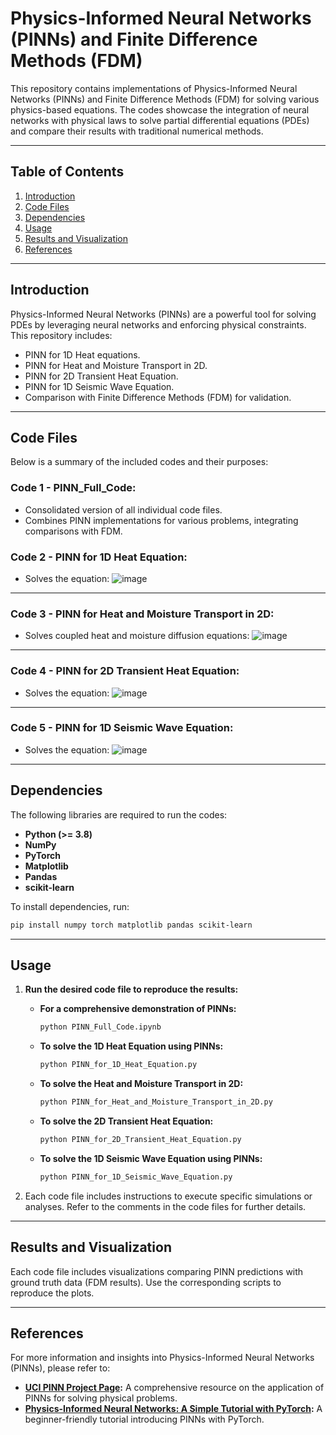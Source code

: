 # Physics-Informed Neural Networks (PINNs) and Finite Difference Methods (FDM)

This repository contains implementations of Physics-Informed Neural Networks (PINNs) and Finite Difference Methods (FDM) for solving various physics-based equations. The codes showcase the integration of neural networks with physical laws to solve partial differential equations (PDEs) and compare their results with traditional numerical methods.

---

## Table of Contents
1. [Introduction](#introduction)
2. [Code Files](#code-files)
3. [Dependencies](#dependencies)
4. [Usage](#usage)
5. [Results and Visualization](#results-and-visualization)
6. [References](#references)

---

## Introduction
Physics-Informed Neural Networks (PINNs) are a powerful tool for solving PDEs by leveraging neural networks and enforcing physical constraints. This repository includes:
- PINN for 1D Heat equations.
- PINN for Heat and Moisture Transport in 2D.
- PINN for 2D Transient Heat Equation.
- PINN for 1D Seismic Wave Equation.
- Comparison with Finite Difference Methods (FDM) for validation.
  

---

## Code Files
Below is a summary of the included codes and their purposes:

### Code 1 - PINN_Full_Code:
   - Consolidated version of all individual code files.
   - Combines PINN implementations for various problems, integrating comparisons with FDM.


### Code 2 - PINN for 1D Heat Equation:
- Solves the equation:
![image](https://github.com/user-attachments/assets/c11dfd3c-b852-4840-a637-a3c06282ba02)  
---

### Code 3 - PINN for Heat and Moisture Transport in 2D:
- Solves coupled heat and moisture diffusion equations:
![image](https://github.com/user-attachments/assets/3e220ef7-7038-406e-8096-3b559b459876)
---

### Code 4 - PINN for 2D Transient Heat Equation:
- Solves the equation:
![image](https://github.com/user-attachments/assets/d9bfd752-2a82-496c-a4ed-c7e497be7165)
---

### Code 5 - PINN for 1D Seismic Wave Equation:
- Solves the equation:
![image](https://github.com/user-attachments/assets/3793e212-0b30-4a4d-ac8c-84a23fdcbcaf)
  
---

## Dependencies
The following libraries are required to run the codes:
- **Python (>= 3.8)**
- **NumPy**
- **PyTorch**
- **Matplotlib**
- **Pandas** 
- **scikit-learn**


To install dependencies, run:
```bash
pip install numpy torch matplotlib pandas scikit-learn
```
---

## Usage

1. **Run the desired code file to reproduce the results:**

   - **For a comprehensive demonstration of PINNs:**
     ```bash
     python PINN_Full_Code.ipynb
     ```

   - **To solve the 1D Heat Equation using PINNs:**
     ```bash
     python PINN_for_1D_Heat_Equation.py
     ```

   - **To solve the Heat and Moisture Transport in 2D:**
     ```bash
     python PINN_for_Heat_and_Moisture_Transport_in_2D.py
     ```

   - **To solve the 2D Transient Heat Equation:**
     ```bash
     python PINN_for_2D_Transient_Heat_Equation.py
     ```

   - **To solve the 1D Seismic Wave Equation using PINNs:**
     ```bash
     python PINN_for_1D_Seismic_Wave_Equation.py
     ```

2. Each code file includes instructions to execute specific simulations or analyses. Refer to the comments in the code files for further details.

---

## Results and Visualization
Each code file includes visualizations comparing PINN predictions with ground truth data (FDM results). Use the corresponding scripts to reproduce the plots.

---

## References
For more information and insights into Physics-Informed Neural Networks (PINNs), please refer to:

- **[UCI PINN Project Page](https://projects.eng.uci.edu/projects/2023-2024/physical-informed-neural-network-pinn):** A comprehensive resource on the application of PINNs for solving physical problems.
- **[Physics-Informed Neural Networks: A Simple Tutorial with PyTorch](https://medium.com/@theo.wolf/physics-informed-neural-networks-a-simple-tutorial-with-pytorch-f28a890b874a):** A beginner-friendly tutorial introducing PINNs with PyTorch.
